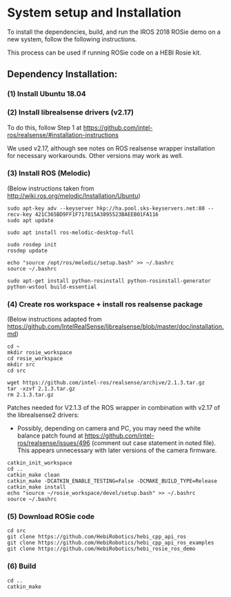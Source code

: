 # System setup and Installation

To install the dependencies, build, and run the IROS 2018 ROSie demo on a new system, follow the following instructions.

This process can be used if running ROSie code on a HEBI Rosie kit.

## Dependency Installation:

### (1) Install Ubuntu 18.04

### (2) Install librealsense drivers (v2.17)

To do this, follow Step 1 at https://github.com/intel-ros/realsense/#installation-instructions

We used v2.17, although see notes on ROS realsense wrapper installation for necessary workarounds.  Other versions may work as well.

### (3) Install ROS (Melodic)

(Below instructions taken from http://wiki.ros.org/melodic/Installation/Ubuntu)

```sudo sh -c 'echo "deb http://packages.ros.org/ros/ubuntu $(lsb_release -sc) main" > /etc/apt/sources.list.d/ros-latest.list'
sudo apt-key adv --keyserver hkp://ha.pool.sks-keyservers.net:80 --recv-key 421C365BD9FF1F717815A3895523BAEEB01FA116
sudo apt update

sudo apt install ros-melodic-desktop-full

sudo rosdep init
rosdep update

echo "source /opt/ros/melodic/setup.bash" >> ~/.bashrc
source ~/.bashrc

sudo apt-get install python-rosinstall python-rosinstall-generator python-wstool build-essential
```

### (4) Create ros workspace + install ros realsense package

(Below instructions adapted from https://github.com/IntelRealSense/librealsense/blob/master/doc/installation.md)

```
cd ~
mkdir rosie_workspace
cd rosie_workspace
mkdir src
cd src
```

```
wget https://github.com/intel-ros/realsense/archive/2.1.3.tar.gz
tar -xzvf 2.1.3.tar.gz
rm 2.1.3.tar.gz
```

Patches needed for V2.1.3 of the ROS wrapper in combination with v2.17 of the librealsense2 drivers:
* Possibly, depending on camera and PC, you may need the white balance patch found at https://github.com/intel-ros/realsense/issues/496 (comment out case statement in noted file).  This appears unnecessary with later versions of the camera firmware.

```
catkin_init_workspace 
cd ..
catkin_make clean
catkin_make -DCATKIN_ENABLE_TESTING=False -DCMAKE_BUILD_TYPE=Release
catkin_make install
echo "source ~/rosie_workspace/devel/setup.bash" >> ~/.bashrc
source ~/.bashrc
```

### (5) Download ROSie code

```
cd src
git clone https://github.com/HebiRobotics/hebi_cpp_api_ros
git clone https://github.com/HebiRobotics/hebi_cpp_api_ros_examples
git clone https://github.com/HebiRobotics/hebi_rosie_ros_demo
```

### (6) Build

```
cd ..
catkin_make
```
